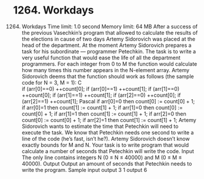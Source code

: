 # 1264. Workdays
1264. Workdays
Time limit: 1.0 second
Memory limit: 64 MB
After a success of the previous Vasechkin’s program that allowed to calculate the results of the elections in cause of two days Artemy Sidorovich was placed at the head of the department. At the moment Artemy Sidorovich prepares a task for his subordinate — programmer Petechkin. The task is to write a very useful function that would ease the life of all the department programmers. For each integer from 0 to M the function would calculate how many times this number appears in the N-element array. Artemy Sidorovich deems that the function should work as follows (the sample code for N = 3, M = 1):
C	
if (arr[0]==0) ++count[0];
if (arr[0]==1) ++count[1];
if (arr[1]==0) ++count[0];
if (arr[1]==1) ++count[1];
if (arr[2]==0) ++count[0];
if (arr[2]==1) ++count[1];
Pascal
if arr[0]=0 then count[0] := count[0] + 1;
if arr[0]=1 then count[1] := count[1] + 1;
if arr[1]=0 then count[0] := count[0] + 1;
if arr[1]=1 then count[1] := count[1] + 1;
if arr[2]=0 then count[0] := count[0] + 1;
if arr[2]=1 then count[1] := count[1] + 1;
Artemy Sidorovich wants to estimate the time that Petechkin will need to execute the task. We know that Petechkin needs one second to write a line of the code (he’s fast, isn’t he?). Artemy Sidorovich doesn’t know exactly bounds for M and N. Your task is to write program that would calculate a number of seconds that Petechkin will write the code.
Input
The only line contains integers N (0 ≤ N ≤ 40000) and M (0 ≤ M ≤ 40000).
Output
Output an amount of seconds that Petechkin needs to write the program.
Sample
input	output
3 1
output
6